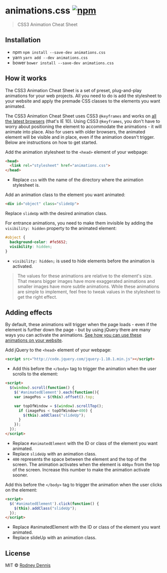 # animations.css [![npm](https://img.shields.io/npm/v/animations.css.svg)]()

> CSS3 Animation Cheat Sheet

## Installation

- npm `npm install --save-dev animations.css`
- yarn `yarn add --dev animations.css`
- bower `bower install --save-dev animations.css`

## How it works

The CSS3 Animation Cheat Sheet is a set of preset, plug-and-play animations for your web projects. All you need to do is add the stylesheet to your website and apply the premade CSS classes to the elements you want animated.

The CSS3 Animation Cheat Sheet uses CSS3 `@keyframes` and works on [all the latest browsers](http://www.w3schools.com/cssref/css3_pr_animation-keyframes.asp) (that's IE 10). Using CSS3 `@keyframes`, you don't have to worry about positioning the element to accommodate the animations - it will animate into place. Also for users with older browsers, the animated element will be visible and in place, even if the animation doesn't trigger. Below are instructions on how to get started.

Add the animation stylesheet to the `<head>` element of your webpage:

```html
<head>
  <link rel="stylesheet" href="animations.css">
</head>
```

- Replace `css` with the name of the directory where the animation stylesheet is.

Add an animation class to the element you want animated:

```html
<div id="object" class="slideUp">
```

Replace `slideUp` with the desired animation class.

For entrance animations, you need to make them invisible by adding the `visibility: hidden` property to the animated element:

```css
#object {
  background-color: #fe5652;
  visibility: hidden;
}
```

- `visibility: hidden;` is used to hide elements before the animation is activated.

> The values for these animations are relative to the element's size. That means bigger images have more exaggerated animations and smaller images have more subtle animations. While these animations are simple to implement, feel free to tweak values in the stylesheet to get the right effect.

## Adding effects

By default, these animations will trigger when the page loads - even if the element is further down the page - but by using jQuery there are many ways you can activate the animations. [See how you can use these animations on your website](http://www.justinaguilar.com/animations/scrolling.html).

Add jQuery to the `<head>` element of your webpage:

```html
<script src="http://code.jquery.com/jquery-1.10.1.min.js"></script>
```

- Add this before the `</body>` tag to trigger the animation when the user scrolls to the element:

```html
<script>
  $(window).scroll(function() {
    $('#animatedElement').each(function(){
    var imagePos = $(this).offset().top;

    var topOfWindow = $(window).scrollTop();
      if (imagePos < topOfWindow+400) {
        $(this).addClass("slideUp");
      }
    });
  });
</script>
```

- Replace `#animatedElement` with the ID or class of the element you want animated.
- Replace `slideUp` with an animation class.
- `400` represents the space between the element and the top of the screen. The animation activates when the element is `400px` from the top of the screen. Increase this number to make the animation activate sooner.

Add this before the `</body>` tag to trigger the animation when the user clicks on the element:

```html
<script>
  $('#animatedElement').click(function() {
    $(this).addClass("slideUp");
  });
</script>
```

- Replace #animatedElement with the ID or class of the element you want animated.
- Replace slideUp with an animation class.

## License
MIT © [Rodney Dennis](https://github.com/rod)
